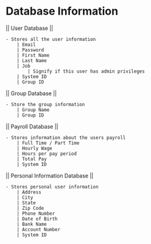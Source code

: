 # Database Information

|| User Database ||

	- Stores all the user information
		| Email
		| Password
		| First Name
		| Last Name
		| Job 
			| Signify if this user has admin privileges
		| System ID
		| Group ID
		
|| Group Database ||

	- Store the group information
		| Group Name
		| Group ID

|| Payroll Database ||

	- Stores information about the users payroll
		| Full Time / Part Time
		| Hourly Wage
		| Hours per pay period
		| Total Pay
		| System ID
		
|| Personal Information Database ||

	- Stores personal user information
		| Address
		| City
		| State
		| Zip Code
		| Phone Number
		| Date of Birth
		| Bank Name
		| Account Number
		| System ID

